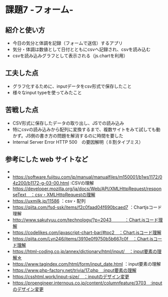 # 課題7 -フォーム-

## 紹介と使い方
  - 今日の気分と体調を記録（フォームで送信）するアプリ
  - 気分・体調は数値として日付とともにcsvへ記録され、csvを読み込む
  - csvを読み込みグラフとして表示される（js.chartを利用）

## 工夫した点
  - グラフ化するために、inputデータをcsv形式で保存したこと
  - 様々なinput typeを使ってみたこと

## 苦戦した点
  - CSV形式に保存したデータの取り出し、JSでの読み込み
  - 特にcsvの読み込みから配列に変換するまで、複数サイトをみて試しても動かず。JS側の書き方の問題を解消するのに時間を要した
  - Internal Server Error HTTP 500　の要因解明（８割タイプミス）

## 参考にした web サイトなど
  -
  - https://software.fujitsu.com/jp/manual/manualfiles/m150001/b1ws1172/04z200/b1172-g-03-00.html :CSVの理解
  - https://developer.mozilla.org/ja/docs/Web/API/XMLHttpRequest/responseText　：csv・XMLHttpRequestの理解
  - https://uxmilk.jp/11586 ：csv・配列
  - https://qiita.com/fsd-ssk/items/f2c0faad04f690bcaed7 ：Chartjsコード理解
  - http://www.sakutyuu.com/technology/?p=2043　　　：Chart.jsコード理解
  - https://codelikes.com/javascript-chart-bar/#toc2　：Chart.jsコード理解
  - https://qiita.com/Lyn246/items/3910e0f9750b5b667c0f　：Chart.jsコード理解
  - https://html-coding.co.jp/annex/dictionary/html/input/　：input要素の理解☆
  - https://www.tagindex.com/html/form/input_date.html ：input要素の理解
  - https://www.php-factory.net/trivia/17.php　:input要素の理解
  - https://csshtml.work/input-size/　：inputのデザイン変更
  - https://proengineer.internous.co.jp/content/columnfeature/3703　:inputのデザイン変更
